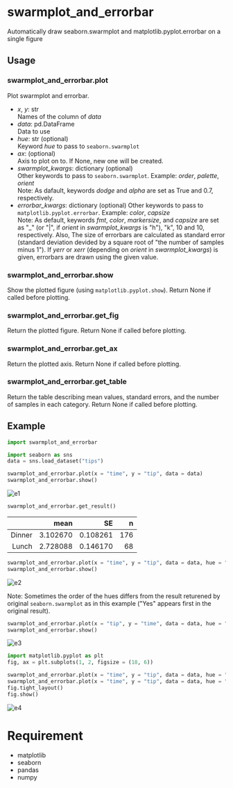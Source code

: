 # swarmplot_and_errorbar
Automatically draw seaborn.swarmplot and matplotlib.pyplot.errorbar on a single figure

## Usage
### swarmplot_and_errorbar.plot
Plot swarmplot and errorbar.
- *x*, *y*: str  
Names of the column of *data*
- *data*: pd.DataFrame  
Data to use
- *hue*: str (optional)  
Keyword *hue* to pass to ```seaborn.swarmplot```
- *ax*: (optional)  
Axis to plot on to. If None, new one will be created.
- *swarmplot_kwargs*: dictionary (optional)  
Other keywords to pass to ```seaborn.swarmplot```. Example: *order*, *palette*, *orient*  
Note: As dafault, keywords *dodge* and *alpha* are set as True and 0.7, respectively.
- *errorbar_kwargs*: dictionary (optional)
Other keywords to pass to ```matplotlib.pyplot.errorbar```. Example: *color*, *capsize*  
Note: As default, keywords *fmt*, *color*, *markersize*, and *capsize* are set as "_" (or "|", if *orient* in *swarmplot_kwargs* is "h"), "k", 10 and 10, respectively. Also, The size of errorbars are calculated as standard error (standard deviation devided by a square root of "the number of samples minus 1"). If *yerr* or *xerr* (depending on *orient* in *swarmplot_kwargs*) is given, errorbars are drawn using the given value.

### swarmplot_and_errorbar.show
Show the plotted figure (using ```matplotlib.pyplot.show```). Return None if called before plotting.

### swarmplot_and_errorbar.get_fig
Return the plotted figure. Return None if called before plotting.

### swarmplot_and_errorbar.get_ax
Return the plotted axis. Return None if called before plotting.

### swarmplot_and_errorbar.get_table
Return the table describing mean values, standard errors, and the number of samples in each category. Return None if called before plotting.

## Example
```python
import swarmplot_and_errorbar

import seaborn as sns
data = sns.load_dataset("tips")
```

```python
swarmplot_and_errorbar.plot(x = "time", y = "tip", data = data)
swarmplot_and_errorbar.show()
```
![e1](https://user-images.githubusercontent.com/87290343/126040310-840a844b-7ea5-46ba-8c73-0c0d383069f2.png)

```python
swarmplot_and_errorbar.get_result()
```
| | mean | SE | n |
| ---: | ---: | ---: | ---: |
| Dinner | 3.102670 | 0.108261 | 176 |
| Lunch | 2.728088 | 0.146170 | 68 |

```python
swarmplot_and_errorbar.plot(x = "time", y = "tip", data = data, hue = "smoker")
swarmplot_and_errorbar.show()
```
![e2](https://user-images.githubusercontent.com/87290343/126040508-74ec4f7e-bcc3-465f-b0ce-126f07eb8b03.png)

Note: Sometimes the order of the hues differs from the result returened by original ```seaborn.swarmplot``` as in this example ("Yes" appears first in the original result).

```python
swarmplot_and_errorbar.plot(x = "tip", y = "time", data = data, hue = "sex", swarmplot_kwargs = {"orient": "h"}, errorbar_kwargs = {"color": "g"})
swarmplot_and_errorbar.show()
```
![e3](https://user-images.githubusercontent.com/87290343/126040868-9949131a-8f02-4210-adf9-fb4ebd14b010.png)

```python
import matplotlib.pyplot as plt
fig, ax = plt.subplots(1, 2, figsize = (18, 6))

swarmplot_and_errorbar.plot(x = "time", y = "tip", data = data, hue = "smoker", ax = ax[0])
swarmplot_and_errorbar.plot(x = "time", y = "tip", data = data, hue = "sex", ax = ax[1])
fig.tight_layout()
fig.show()
```
![e4](https://user-images.githubusercontent.com/87290343/126041099-8422314c-e6f5-40aa-9f9d-b9f3af846ec3.png)

# Requirement
- matplotlib
- seaborn
- pandas
- numpy
